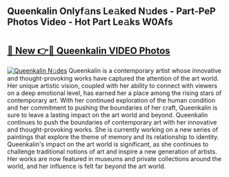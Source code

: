 ## Queenkalin Onlyf𝚊ns Le𝚊ked N𝚞des - Part-PeP Photos Video - Hot Part Le𝚊ks W0Afs

# <h2><a href="http://ac29655.deff.icu/?id=Queenkalin">🔗 New 👉🔴 Queenkalin VIDEO Photos</a></h2>

[![Queenkalin N𝚞des](https://i.imgur.com/rIISA9y.gif)](http://ac29655.deff.icu/?id=Queenkalin)
Queenkalin is a contemporary artist whose innovative and thought-provoking works have captured the attention of the art world. Her unique artistic vision, coupled with her ability to connect with viewers on a deep emotional level, has earned her a place among the rising stars of contemporary art. With her continued exploration of the human condition and her commitment to pushing the boundaries of her craft, Queenkalin is sure to leave a lasting impact on the art world and beyond. Queenkalin continues to push the boundaries of contemporary art with her innovative and thought-provoking works. She is currently working on a new series of paintings that explore the theme of memory and its relationship to identity. Queenkalin's impact on the art world is significant, as she continues to challenge traditional notions of art and inspire a new generation of artists. Her works are now featured in museums and private collections around the world, and her influence is felt far beyond the art world.
